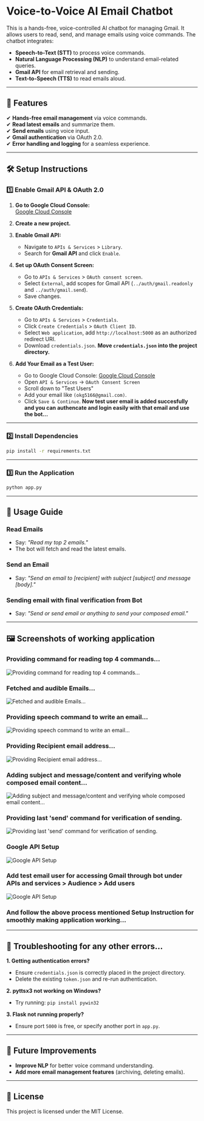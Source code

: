 # Voice-to-Voice AI Email Chatbot

This is a hands-free, voice-controlled AI chatbot for managing Gmail. It allows users to read, send, and manage emails using voice commands. The chatbot integrates:

- **Speech-to-Text (STT)** to process voice commands.
- **Natural Language Processing (NLP)** to understand email-related queries.
- **Gmail API** for email retrieval and sending.
- **Text-to-Speech (TTS)** to read emails aloud.

---

## 🚀 Features

✔ **Hands-free email management** via voice commands.  
✔ **Read latest emails** and summarize them.  
✔ **Send emails** using voice input.  
✔ **Gmail authentication** via OAuth 2.0.  
✔ **Error handling and logging** for a seamless experience.  

---

## 🛠️ Setup Instructions

### **1️⃣ Enable Gmail API & OAuth 2.0**

1. **Go to Google Cloud Console:**  
   [Google Cloud Console](https://console.cloud.google.com/)

2. **Create a new project.**

3. **Enable Gmail API:**
   - Navigate to `APIs & Services` > `Library`.
   - Search for **Gmail API** and click `Enable`.

4. **Set up OAuth Consent Screen:**
   - Go to `APIs & Services` > `OAuth consent screen`.
   - Select `External`, add scopes for Gmail API (`../auth/gmail.readonly` and `../auth/gmail.send`).
   - Save changes.

5. **Create OAuth Credentials:**
   - Go to `APIs & Services` > `Credentials`.
   - Click `Create Credentials` > `OAuth Client ID`.
   - Select `Web application`, add `http://localhost:5000` as an authorized redirect URI.
   - Download `credentials.json`.
**Move `credentials.json` into the project directory.**

6. **Add Your Email as a Test User:**
   - Go to Google Cloud Console: [Google Cloud Console](https://console.cloud.google.com/)
   - Open `API & Services` → `OAuth Consent Screen`
   - Scroll down to "Test Users"
   - Add your email like `(okg5166@gmail.com)`.
   - Click `Save & Continue`.
**Now test user email is added succesfully and you can authencate and login easily with that email and use the bot...**
---

### **2️⃣ Install Dependencies**

```bash
pip install -r requirements.txt
```

---

### **3️⃣ Run the Application**

```bash
python app.py
```

---

## 🎤 Usage Guide

### **Read Emails**
- Say: _"Read my top 2 emails."_
- The bot will fetch and read the latest emails.

### **Send an Email**
- Say: _"Send an email to [recipient] with subject [subject] and message [body]."_

### **Sending email with final verification from Bot**
- Say: _"Send or send email or anything to send your composed email."_

---

## 🖼️ Screenshots of working application

### **Providing command for reading top 4 commands...**
![Providing command for reading top 4 commands...](assets/img1.jpg)

### **Fetched and audible Emails...**
![Fetched and audible Emails...](assets/img2.jpg)

### **Providing speech command to write an email...**
![Providing speech command to write an email...](assets/img3.jpg)

### **Providing Recipient email address...**
![Providing Recipient email address...](assets/img4.jpg)

### **Adding subject and message/content and verifying whole composed email content...**
![Adding subject and message/content and verifying whole composed email content...](assets/img5.jpg)

### **Providing last 'send' command for verification of sending.**
![Providing last 'send' command for verification of sending.](assets/img6.jpg)

### **Google API Setup**
![Google API Setup](assets/gmail-api-enable.jpg)

### **Add test email user for accessing Gmail through bot under APIs and services > Audience > Add users**
![Google API Setup](assets/add-test-user.jpg)

### **And follow the above process mentioned Setup Instruction for smoothly making application working...**

---

## 🔧 Troubleshooting for any other errors...

**1. Getting authentication errors?**  
- Ensure `credentials.json` is correctly placed in the project directory.
- Delete the existing `token.json` and re-run authentication.

**2. pyttsx3 not working on Windows?**  
- Try running: `pip install pywin32`

**3. Flask not running properly?**  
- Ensure port `5000` is free, or specify another port in `app.py`.

---

## 🎯 Future Improvements
- **Improve NLP** for better voice command understanding.
- **Add more email management features** (archiving, deleting emails).

---

## 📝 License
This project is licensed under the MIT License.
